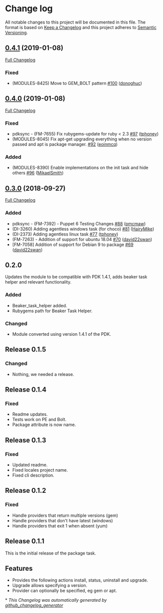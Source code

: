 # Change log

All notable changes to this project will be documented in this file. The format is based on [Keep a Changelog](http://keepachangelog.com/en/1.0.0/) and this project adheres to [Semantic Versioning](http://semver.org).

## [0.4.1](https://github.com/puppetlabs/puppetlabs-package/tree/0.4.1) (2019-01-08)

[Full Changelog](https://github.com/puppetlabs/puppetlabs-package/compare/0.4.0...0.4.1)

### Fixed

- \(MODULES-8425\) Move to GEM\_BOLT pattern [\#100](https://github.com/puppetlabs/puppetlabs-package/pull/100) ([donoghuc](https://github.com/donoghuc))

## [0.4.0](https://github.com/puppetlabs/puppetlabs-package/tree/0.4.0) (2019-01-08)

[Full Changelog](https://github.com/puppetlabs/puppetlabs-package/compare/0.3.0...0.4.0)

### Fixed

- pdksync - \(FM-7655\) Fix rubygems-update for ruby \< 2.3 [\#97](https://github.com/puppetlabs/puppetlabs-package/pull/97) ([tphoney](https://github.com/tphoney))
- \(MODULES-8045\) Fix apt-get upgrading everything when no version passed and apt is package manager. [\#92](https://github.com/puppetlabs/puppetlabs-package/pull/92) ([eoinmcq](https://github.com/eoinmcq))

### Added

- \(MODULES-8390\) Enable implementations on the init task and hide others [\#96](https://github.com/puppetlabs/puppetlabs-package/pull/96) ([MikaelSmith](https://github.com/MikaelSmith))

## [0.3.0](https://github.com/puppetlabs/puppetlabs-package/tree/0.3.0) (2018-09-27)

[Full Changelog](https://github.com/puppetlabs/puppetlabs-package/compare/0.2.0...0.3.0)

### Added

- pdksync - \(FM-7392\) - Puppet 6 Testing Changes [\#88](https://github.com/puppetlabs/puppetlabs-package/pull/88) ([pmcmaw](https://github.com/pmcmaw))
- \(DI-3260\) Adding agentless windows task \(for choco\) [\#81](https://github.com/puppetlabs/puppetlabs-package/pull/81) ([HairyMike](https://github.com/HairyMike))
- \(DI-2373\) Adding agentless linux task [\#77](https://github.com/puppetlabs/puppetlabs-package/pull/77) ([tphoney](https://github.com/tphoney))
- \(FM-7263\) - Addition of support for ubuntu 18.04 [\#70](https://github.com/puppetlabs/puppetlabs-package/pull/70) ([david22swan](https://github.com/david22swan))
- \[FM-7058\] Addition of support for Debian 9 to package [\#69](https://github.com/puppetlabs/puppetlabs-package/pull/69) ([david22swan](https://github.com/david22swan))

## 0.2.0
Updates the module to be compatible with PDK 1.4.1, adds beaker task helper and relevant functionality.

### Added
- Beaker_task_helper added.
- Rubygems path for Beaker Task Helper.

### Changed
- Module converted using version 1.4.1 of the PDK.

## Release 0.1.5

### Changed
- Nothing, we needed a release.

## Release 0.1.4

### Fixed
- Readme updates.
- Tests work on PE and Bolt.
- Package attribute is now name.

## Release 0.1.3

### Fixed
- Updated readme.
- Fixed locales project name.
- Fixed cli description.

## Release 0.1.2

### Fixed
- Handle providers that return multiple versions (gem)
- Handle providers that don't have latest (windows)
- Handle providers that exit 1 when absent (yum)

## Release 0.1.1
This is the initial release of the package task.

## Features
- Provides the following actions install, status, uninstall and upgrade.
- Upgrade allows specifying a version.
- Provider can optionally be specified, eg gem or apt. 


\* *This Changelog was automatically generated by [github_changelog_generator](https://github.com/skywinder/Github-Changelog-Generator)*
